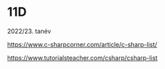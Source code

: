 # 11D
2022/23. tanév

https://www.c-sharpcorner.com/article/c-sharp-list/

https://www.tutorialsteacher.com/csharp/csharp-list
